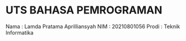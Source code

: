 # UTS BAHASA PEMROGRAMAN
Nama    : Lamda Pratama Aprilliansyah
NIM     : 20210801056
Prodi   : Teknik Informatika
